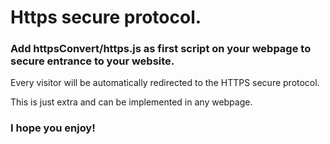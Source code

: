 <h1>Https secure protocol.</h1>

<h3>Add httpsConvert/https.js as first script on your webpage to secure entrance to your website.</h3>

<p>Every visitor will be automatically redirected to the HTTPS secure protocol.

This is just extra and can be implemented in any webpage.</p>

<h3>I hope you enjoy!</h3> 


